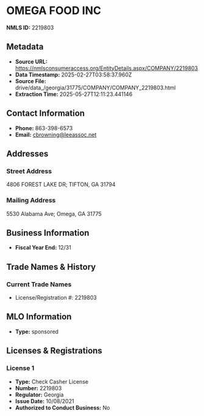 # OMEGA FOOD INC

**NMLS ID:** 2219803

## Metadata
- **Source URL:** https://nmlsconsumeraccess.org/EntityDetails.aspx/COMPANY/2219803
- **Data Timestamp:** 2025-02-27T03:58:37.960Z
- **Source File:** drive/data_/georgia/31775/COMPANY/COMPANY_2219803.html
- **Extraction Time:** 2025-05-27T12:11:23.441146

## Contact Information
- **Phone:** 863-398-6573
- **Email:** cbrowning@leeassoc.net

## Addresses
### Street Address
4806 FOREST LAKE DR; TIFTON, GA 31794

### Mailing Address
5530 Alabama Ave; Omega, GA 31775

## Business Information
- **Fiscal Year End:** 12/31

## Trade Names & History
### Current Trade Names
- License/Registration #: 2219803

## MLO Information
- **Type:** sponsored

## Licenses & Registrations

### License 1
- **Type:** Check Casher License
- **Number:** 2219803
- **Regulator:** Georgia
- **Issue Date:** 10/08/2021
- **Authorized to Conduct Business:** No
